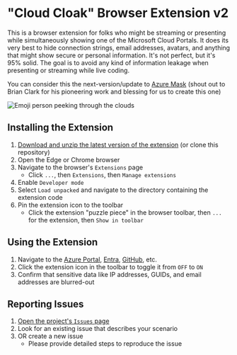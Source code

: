 # "Cloud Cloak" Browser Extension v2

This is a browser extension for folks who might be streaming or presenting while simultaneously showing one of the Microsoft Cloud Portals. It does its very best to hide connection strings, email addresses, avatars, and anything that might show secure or personal information. It's not perfect, but it's 95% solid. The goal is to avoid any kind of information leakage when presenting or streaming while live coding.

You can consider this the next-version/update to [Azure Mask](https://github.com/clarkio/azure-mask/) (shout out to Brian Clark for his pioneering work and blessing for us to create this one)

![Emoji person peeking through the clouds](images/icon-128.png)

## Installing the Extension

1. [Download and unzip the latest version of the extension](https://github.com/microsoft/cloudcloak/archive/refs/heads/main.zip) (or clone this repository)
2. Open the Edge or Chrome browser
3. Navigate to the browser's `Extensions` page
   - Click `...`, then `Extensions`, then `Manage extensions`
4. Enable `Developer mode`
5. Select `Load unpacked` and navigate to the directory containing the extension code
6. Pin the extension icon to the toolbar
   - Click the extension "puzzle piece" in the browser toolbar, then `...` for the extension, then `Show in toolbar`

## Using the Extension

1. Navigate to the [Azure Portal](https://portal.azure.com/), [Entra](https://entra.microsoft.com), [GitHub](https://github.com), etc.
2. Click the extension icon in the toolbar to toggle it from `OFF` to `ON`
3. Confirm that sensitive data like IP addresses, GUIDs, and email addresses are blurred-out

## Reporting Issues

1. [Open the project's `Issues` page](https://github.com/microsoft/cloudcloak/issues)
2. Look for an existing issue that describes your scenario
3. OR create a new issue
   - Please provide detailed steps to reproduce the issue
